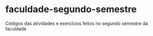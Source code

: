 # faculdade-segundo-semestre
Códigos das atividades e exercícios feitos no segundo semestre da faculdade
